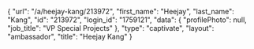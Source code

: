 {
    "url": "\/a\/heejay-kang\/213972",
    "first_name": "Heejay",
    "last_name": "Kang",
    "id": "213972",
    "login_id": "1759121",
    "data": {
        "profilePhoto": null,
        "job_title": "VP Special Projects"
    },
    "type": "captivate",
    "layout": "ambassador",
    "title": "Heejay Kang"
}
